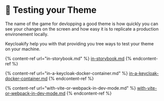 # 🧪 Testing your Theme

The name of the game for devlopping a good theme is how quickly you can see your changes on the screen and how easy it is to replicate a production environement locally. &#x20;

Keycloakify help you with that providing you tree ways  to test your theme on your machine. &#x20;

{% content-ref url="in-storybook.md" %}
[in-storybook.md](in-storybook.md)
{% endcontent-ref %}

{% content-ref url="in-a-keycloak-docker-container.md" %}
[in-a-keycloak-docker-container.md](in-a-keycloak-docker-container.md)
{% endcontent-ref %}

{% content-ref url="with-vite-or-webpack-in-dev-mode.md" %}
[with-vite-or-webpack-in-dev-mode.md](with-vite-or-webpack-in-dev-mode.md)
{% endcontent-ref %}
